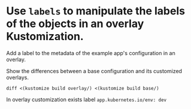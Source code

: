 # Use `labels` to manipulate the labels of the objects in an overlay Kustomization.

Add a label to the metadata of the example app's configuration in an overlay.

Show the differences between a base configuration and its customized overlays.

`diff <(kustomize build overlay/) <(kustomize build base/)`

In overlay customization exists label `app.kubernetes.io/env: dev`
